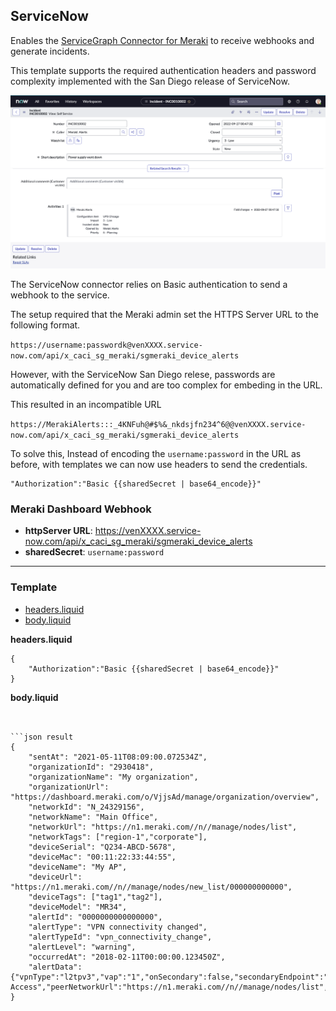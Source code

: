 ## ServiceNow

Enables the [ServiceGraph Connector for Meraki](https://meraki.io/build/servicenow) to receive webhooks and generate incidents. 

This template supports the required authentication headers and password complexity implemented with the San Diego release of ServiceNow.

<img src="servicenow-incident-screenshot.png" alt="meraki default JSON" width="600">

The ServiceNow connector relies on Basic authentication to send a webhook to the service.

The setup required that the Meraki admin set the HTTPS Server URL to the following format.

`https://username:passwordk@venXXXX.service-now.com/api/x_caci_sg_meraki/sgmeraki_device_alerts`

However, with the ServiceNow San Diego relese, passwords are automatically defined for you and are too complex for embeding in the URL. 

This resulted in an incompatible URL

`https://MerakiAlerts:::_4KNFuh@#$%&_nkdsjfn234^6@@venXXXX.service-now.com/api/x_caci_sg_meraki/sgmeraki_device_alerts`

To solve this, 
Instead of encoding the `username:password` in the URL as before, with templates we can now use headers to send the credentials. 

```
"Authorization":"Basic {{sharedSecret | base64_encode}}"
```

### Meraki Dashboard Webhook

- **httpServer URL**: https://venXXXX.service-now.com/api/x_caci_sg_meraki/sgmeraki_device_alerts
- **sharedSecret**: `username:password`






<hr>

### Template 

- [headers.liquid](headers.liquid)
- [body.liquid](body.liquid)

**headers.liquid**

```liquid 'headers.liquid'
{
    "Authorization":"Basic {{sharedSecret | base64_encode}}"
}
```


**body.liquid**

```liquid 'body.liquid'


```json result
{
    "sentAt": "2021-05-11T08:09:00.072534Z",
    "organizationId": "2930418",
    "organizationName": "My organization",
    "organizationUrl": "https://dashboard.meraki.com/o/VjjsAd/manage/organization/overview",
    "networkId": "N_24329156",
    "networkName": "Main Office",
    "networkUrl": "https://n1.meraki.com//n//manage/nodes/list",
    "networkTags": ["region-1","corporate"],
    "deviceSerial": "Q234-ABCD-5678",
    "deviceMac": "00:11:22:33:44:55",
    "deviceName": "My AP",
    "deviceUrl": "https://n1.meraki.com//n//manage/nodes/new_list/000000000000",
    "deviceTags": ["tag1","tag2"],
    "deviceModel": "MR34",
    "alertId": "0000000000000000",
    "alertType": "VPN connectivity changed",
    "alertTypeId": "vpn_connectivity_change",
    "alertLevel": "warning",
    "occurredAt": "2018-02-11T00:00:00.123450Z",
    "alertData": {"vpnType":"l2tpv3","vap":"1","onSecondary":false,"secondaryEndpoint":"192.168.1.2","primaryEndpoint":"192.168.1.1","connectivity":"true","peerNetworkName":"Corp Access","peerNetworkUrl":"https://n1.meraki.com//n//manage/nodes/list","peerNetworkId":"N_24329156"}
}
    
```
